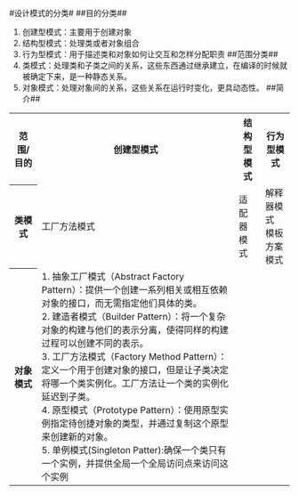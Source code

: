 #设计模式的分类#
##目的分类##
1. 创建型模式：主要用于创建对象
2. 结构型模式：处理类或者对象组合
3. 行为型模式：用于描述类和对象如何让交互和怎样分配职责
##范围分类##
1. 类模式：处理类和子类之间的关系，这些东西通过继承建立，在编译的时候就被确定下来，是一种静态关系。
2. 对象模式：处理对象间的关系，这些关系在运行时变化，更具动态性。
##简介##
<table>
  <tr>
    <th>范围/目的</th>
    <th>创建型模式</th>
    <th>结构型模式</th>
    <th>行为型模式</th>
  </tr>
  <tr>
    <th> 类模式 </th>
    <td>工厂方法模式</td>
    <td>适配器模式</td>
    <td>解释器模式</br>模板方案模式</td>
  </tr>
  <tr>
    <th>对象模式</th>
    <td> 
     1. 抽象工厂模式（Abstract Factory Pattern）：提供一个创建一系列相关或相互依赖对象的接口，而无需指定他们具体的类。</br>
     2. 建造者模式（Builder Pattern）：将一个复杂对象的构建与他们的表示分离，使得同样的构建过程可以创建不同的表示。<br>
     3. 工厂方法模式（Factory Method Pattern）：定义一个用于创建对象的接口，但是让子类决定将哪一个类实例化。工厂方法让一个类的实例化延迟到子类。</br>
     4. 原型模式（Prototype Pattern）：使用原型实例指定待创捷对象的类型，并通过复制这个原型来创建新的对象。</br>
     5. 单例模式(Singleton Patter):确保一个类只有一个实例，并提供全局一个全局访问点来访问这个实例
    </td>
  </tr>
</table>